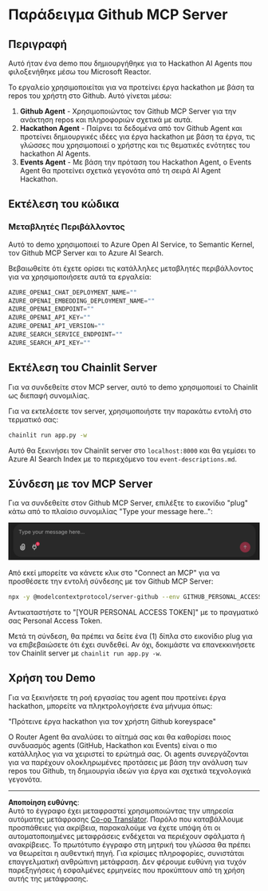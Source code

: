 <!--
CO_OP_TRANSLATOR_METADATA:
{
  "original_hash": "9bf0395cbc541ce8db2a9699c8678dfc",
  "translation_date": "2025-08-29T16:08:33+00:00",
  "source_file": "11-agentic-protocols/code_samples/github-mcp/README.md",
  "language_code": "el"
}
-->
# Παράδειγμα Github MCP Server

## Περιγραφή

Αυτό ήταν ένα demo που δημιουργήθηκε για το Hackathon AI Agents που φιλοξενήθηκε μέσω του Microsoft Reactor.

Το εργαλείο χρησιμοποιείται για να προτείνει έργα hackathon με βάση τα repos του χρήστη στο Github. Αυτό γίνεται μέσω:

1. **Github Agent** - Χρησιμοποιώντας τον Github MCP Server για την ανάκτηση repos και πληροφοριών σχετικά με αυτά.
2. **Hackathon Agent** - Παίρνει τα δεδομένα από τον Github Agent και προτείνει δημιουργικές ιδέες για έργα hackathon με βάση τα έργα, τις γλώσσες που χρησιμοποιεί ο χρήστης και τις θεματικές ενότητες του hackathon AI Agents.
3. **Events Agent** - Με βάση την πρόταση του Hackathon Agent, ο Events Agent θα προτείνει σχετικά γεγονότα από τη σειρά AI Agent Hackathon.

## Εκτέλεση του κώδικα 

### Μεταβλητές Περιβάλλοντος

Αυτό το demo χρησιμοποιεί το Azure Open AI Service, το Semantic Kernel, τον Github MCP Server και το Azure AI Search.

Βεβαιωθείτε ότι έχετε ορίσει τις κατάλληλες μεταβλητές περιβάλλοντος για να χρησιμοποιήσετε αυτά τα εργαλεία:

```python
AZURE_OPENAI_CHAT_DEPLOYMENT_NAME=""
AZURE_OPENAI_EMBEDDING_DEPLOYMENT_NAME=""
AZURE_OPENAI_ENDPOINT=""
AZURE_OPENAI_API_KEY=""
AZURE_OPENAI_API_VERSION=""
AZURE_SEARCH_SERVICE_ENDPOINT=""
AZURE_SEARCH_API_KEY=""
``` 

## Εκτέλεση του Chainlit Server

Για να συνδεθείτε στον MCP server, αυτό το demo χρησιμοποιεί το Chainlit ως διεπαφή συνομιλίας.

Για να εκτελέσετε τον server, χρησιμοποιήστε την παρακάτω εντολή στο τερματικό σας:

```bash
chainlit run app.py -w
```

Αυτό θα ξεκινήσει τον Chainlit server στο `localhost:8000` και θα γεμίσει το Azure AI Search Index με το περιεχόμενο του `event-descriptions.md`.

## Σύνδεση με τον MCP Server

Για να συνδεθείτε στον Github MCP Server, επιλέξτε το εικονίδιο "plug" κάτω από το πλαίσιο συνομιλίας "Type your message here..":

![MCP Connect](../../../../../translated_images/mcp-chainlit-1.7ed66d648e3cfb28f1ea5f320b91e4404df4a24a0f236ce3de999666621f1cfc.el.png)

Από εκεί μπορείτε να κάνετε κλικ στο "Connect an MCP" για να προσθέσετε την εντολή σύνδεσης με τον Github MCP Server:

```bash
npx -y @modelcontextprotocol/server-github --env GITHUB_PERSONAL_ACCESS_TOKEN=[YOUR PERSONAL ACCESS TOKEN]
```

Αντικαταστήστε το "[YOUR PERSONAL ACCESS TOKEN]" με το πραγματικό σας Personal Access Token.

Μετά τη σύνδεση, θα πρέπει να δείτε ένα (1) δίπλα στο εικονίδιο plug για να επιβεβαιώσετε ότι έχει συνδεθεί. Αν όχι, δοκιμάστε να επανεκκινήσετε τον Chainlit server με `chainlit run app.py -w`.

## Χρήση του Demo 

Για να ξεκινήσετε τη ροή εργασίας του agent που προτείνει έργα hackathon, μπορείτε να πληκτρολογήσετε ένα μήνυμα όπως:

"Πρότεινε έργα hackathon για τον χρήστη Github koreyspace"

Ο Router Agent θα αναλύσει το αίτημά σας και θα καθορίσει ποιος συνδυασμός agents (GitHub, Hackathon και Events) είναι ο πιο κατάλληλος για να χειριστεί το ερώτημά σας. Οι agents συνεργάζονται για να παρέχουν ολοκληρωμένες προτάσεις με βάση την ανάλυση των repos του Github, τη δημιουργία ιδεών για έργα και σχετικά τεχνολογικά γεγονότα.

---

**Αποποίηση ευθύνης**:  
Αυτό το έγγραφο έχει μεταφραστεί χρησιμοποιώντας την υπηρεσία αυτόματης μετάφρασης [Co-op Translator](https://github.com/Azure/co-op-translator). Παρόλο που καταβάλλουμε προσπάθειες για ακρίβεια, παρακαλούμε να έχετε υπόψη ότι οι αυτοματοποιημένες μεταφράσεις ενδέχεται να περιέχουν σφάλματα ή ανακρίβειες. Το πρωτότυπο έγγραφο στη μητρική του γλώσσα θα πρέπει να θεωρείται η αυθεντική πηγή. Για κρίσιμες πληροφορίες, συνιστάται επαγγελματική ανθρώπινη μετάφραση. Δεν φέρουμε ευθύνη για τυχόν παρεξηγήσεις ή εσφαλμένες ερμηνείες που προκύπτουν από τη χρήση αυτής της μετάφρασης.